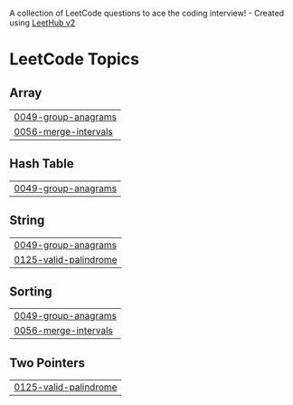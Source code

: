 A collection of LeetCode questions to ace the coding interview! - Created using [LeetHub v2](https://github.com/arunbhardwaj/LeetHub-2.0)
<!---LeetCode Topics Start-->
# LeetCode Topics
## Array
|  |
| ------- |
| [0049-group-anagrams](https://github.com/nealprabhu/leetcode/tree/master/0049-group-anagrams) |
| [0056-merge-intervals](https://github.com/nealprabhu/leetcode/tree/master/0056-merge-intervals) |
## Hash Table
|  |
| ------- |
| [0049-group-anagrams](https://github.com/nealprabhu/leetcode/tree/master/0049-group-anagrams) |
## String
|  |
| ------- |
| [0049-group-anagrams](https://github.com/nealprabhu/leetcode/tree/master/0049-group-anagrams) |
| [0125-valid-palindrome](https://github.com/nealprabhu/leetcode/tree/master/0125-valid-palindrome) |
## Sorting
|  |
| ------- |
| [0049-group-anagrams](https://github.com/nealprabhu/leetcode/tree/master/0049-group-anagrams) |
| [0056-merge-intervals](https://github.com/nealprabhu/leetcode/tree/master/0056-merge-intervals) |
## Two Pointers
|  |
| ------- |
| [0125-valid-palindrome](https://github.com/nealprabhu/leetcode/tree/master/0125-valid-palindrome) |
<!---LeetCode Topics End-->